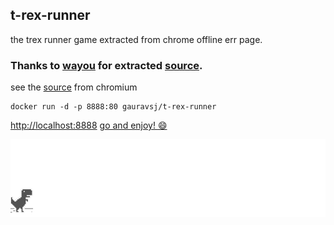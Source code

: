 ## t-rex-runner

the trex runner game extracted from chrome offline err page. 

### Thanks to [wayou](https://github.com/wayou) for extracted [source](https://github.com/wayou/t-rex-runner).

see the [source](https://cs.chromium.org/chromium/src/components/neterror/resources/offline.js?q=t-rex+package:%5Echromium$&dr=C&l=7) from chromium
```
docker run -d -p 8888:80 gauravsj/t-rex-runner
```
[http://localhost:8888](http://localhost:8888)
[go and enjoy! :smile: ](http://wayou.github.io/t-rex-runner/)

![chrome offline game cast](game/assets/screenshot.gif)
